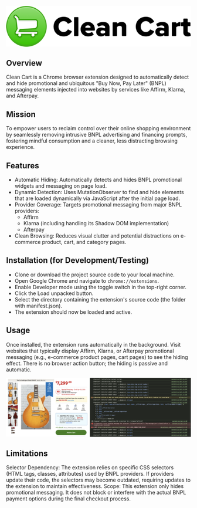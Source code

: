 <img src="./images/branding.png">

## Overview
Clean Cart is a Chrome browser extension designed to automatically detect and hide promotional and ubiquitous "Buy Now, Pay Later" (BNPL) messaging elements injected into websites by services like Affirm, Klarna, and Afterpay.

## Mission
To empower users to reclaim control over their online shopping environment by seamlessly removing intrusive BNPL advertising and financing prompts, fostering mindful consumption and a cleaner, less distracting browsing experience.

## Features
- Automatic Hiding: Automatically detects and hides BNPL promotional widgets and messaging on page load.
- Dynamic Detection: Uses MutationObserver to find and hide elements that are loaded dynamically via JavaScript after the initial page load.
- Provider Coverage: Targets promotional messaging from major BNPL providers:
  - Affirm
  - Klarna (including handling its Shadow DOM implementation)
  - Afterpay
- Clean Browsing: Reduces visual clutter and potential distractions on e-commerce product, cart, and category pages.

## Installation (for Development/Testing)
- Clone or download the project source code to your local machine.
- Open Google Chrome and navigate to `chrome://extensions`.
- Enable Developer mode using the toggle switch in the top-right corner.   
- Click the Load unpacked button.   
- Select the directory containing the extension's source code (the folder with manifest.json).
- The extension should now be loaded and active.

## Usage
Once installed, the extension runs automatically in the background. Visit websites that typically display Affirm, Klarna, or Afterpay promotional messaging (e.g., e-commerce product pages, cart pages) to see the hiding effect. There is no browser action button; the hiding is passive and automatic.

![Example showing Clean Cart's DOM injection](/images/example.png)

## Limitations
Selector Dependency: The extension relies on specific CSS selectors (HTML tags, classes, attributes) used by BNPL providers. If providers update their code, the selectors may become outdated, requiring updates to the extension to maintain effectiveness.
Scope: This extension only hides promotional messaging. It does not block or interfere with the actual BNPL payment options during the final checkout process.